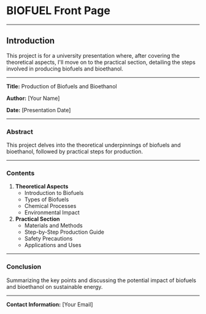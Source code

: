 # BIOFUEL Front Page

---

## Introduction
This project is for a university presentation where, after covering the theoretical aspects, I'll move on to the practical section, detailing the steps involved in producing biofuels and bioethanol.

---

**Title:** Production of Biofuels and Bioethanol

**Author:** [Your Name]

**Date:** [Presentation Date]

---

### Abstract
This project delves into the theoretical underpinnings of biofuels and bioethanol, followed by practical steps for production.

---

### Contents
1. **Theoretical Aspects**
   - Introduction to Biofuels
   - Types of Biofuels
   - Chemical Processes
   - Environmental Impact
2. **Practical Section**
   - Materials and Methods
   - Step-by-Step Production Guide
   - Safety Precautions
   - Applications and Uses

---

### Conclusion
Summarizing the key points and discussing the potential impact of biofuels and bioethanol on sustainable energy.

---

**Contact Information:** [Your Email]


